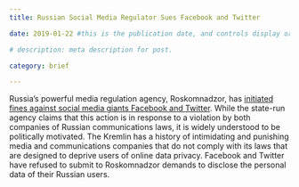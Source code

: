 ```yaml
---
title: Russian Social Media Regulator Sues Facebook and Twitter

date: 2019-01-22 #this is the publication date, and controls display order.

# description: meta description for post.

category: brief

---
```


Russia’s powerful media regulation agency, Roskomnadzor, has [initiated fines against social media giants Facebook and Twitter][link]. While the state-run agency claims that this action is in response to a violation by both companies of Russian communications laws, it is widely understood to be politically motivated. The Kremlin has a history of intimidating and punishing media and communications companies that do not comply with its laws that are designed to deprive users of online data privacy. Facebook and Twitter have refused to submit to Roskomnadzor demands to disclose the personal data of their Russian users.

[link]: https://www.wired.co.uk/article/russia-suing-facebook-twitter
